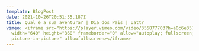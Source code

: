 ```yaml
---
template: BlogPost
date: 2021-10-26T20:51:35.187Z
title: Qual é a sua aventura? | Dia dos Pais | Uatt?
vimeo: <iframe src="https://player.vimeo.com/video/355877703?h=a0c6e35733"
  width="640" height="360" frameborder="0" allow="autoplay; fullscreen;
  picture-in-picture" allowfullscreen></iframe>
---
```

